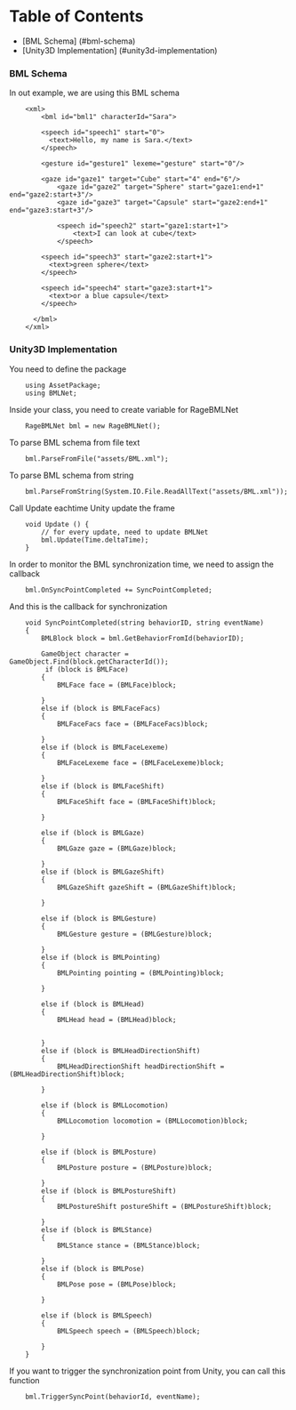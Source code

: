 
# Table of Contents
- [BML Schema] (#bml-schema)
- [Unity3D Implementation] (#unity3d-implementation)

### BML Schema

In out example, we are using this BML schema

		<xml>
			<bml id="bml1" characterId="Sara">

			<speech id="speech1" start="0">
			  <text>Hello, my name is Sara.</text>
			</speech>
			
			<gesture id="gesture1" lexeme="gesture" start="0"/>

			<gaze id="gaze1" target="Cube" start="4" end="6"/>
				<gaze id="gaze2" target="Sphere" start="gaze1:end+1" end="gaze2:start+3"/>		
				<gaze id="gaze3" target="Capsule" start="gaze2:end+1" end="gaze3:start+3"/>		
				
				<speech id="speech2" start="gaze1:start+1">
					<text>I can look at cube</text>
				</speech>

			<speech id="speech3" start="gaze2:start+1">
			  <text>green sphere</text>
			</speech>

			<speech id="speech4" start="gaze3:start+1">
			  <text>or a blue capsule</text>
			</speech>

		  </bml>
		</xml>


### Unity3D Implementation

You need to define the package 

		using AssetPackage;
		using BMLNet;

Inside your class, you need to create variable for RageBMLNet

		RageBMLNet bml = new RageBMLNet();

To parse BML schema from file text

		bml.ParseFromFile("assets/BML.xml");
		
To parse BML schema from string 

        bml.ParseFromString(System.IO.File.ReadAllText("assets/BML.xml"));

Call Update eachtime Unity update the frame
		
		void Update () {
			// for every update, need to update BMLNet
			bml.Update(Time.deltaTime);
		}
		
In order to monitor the BML synchronization time, we need to assign the callback

        bml.OnSyncPointCompleted += SyncPointCompleted;
		
And this is the callback for synchronization

		void SyncPointCompleted(string behaviorID, string eventName)
		{
			BMLBlock block = bml.GetBehaviorFromId(behaviorID);
		
			GameObject character = GameObject.Find(block.getCharacterId());
			 if (block is BMLFace)
			{
				BMLFace face = (BMLFace)block;

			}
			else if (block is BMLFaceFacs)
			{
				BMLFaceFacs face = (BMLFaceFacs)block;

			}
			else if (block is BMLFaceLexeme)
			{
				BMLFaceLexeme face = (BMLFaceLexeme)block;

			}
			else if (block is BMLFaceShift)
			{
				BMLFaceShift face = (BMLFaceShift)block;

			}

			else if (block is BMLGaze)
			{
				BMLGaze gaze = (BMLGaze)block;

			}
			else if (block is BMLGazeShift)
			{
				BMLGazeShift gazeShift = (BMLGazeShift)block;

			}

			else if (block is BMLGesture)
			{
				BMLGesture gesture = (BMLGesture)block;

			}
			else if (block is BMLPointing)
			{
				BMLPointing pointing = (BMLPointing)block;

			}

			else if (block is BMLHead)
			{
				BMLHead head = (BMLHead)block;


			}
			else if (block is BMLHeadDirectionShift)
			{
				BMLHeadDirectionShift headDirectionShift = (BMLHeadDirectionShift)block;

			}

			else if (block is BMLLocomotion)
			{
				BMLLocomotion locomotion = (BMLLocomotion)block;

			}

			else if (block is BMLPosture)
			{
				BMLPosture posture = (BMLPosture)block;

			}
			else if (block is BMLPostureShift)
			{
				BMLPostureShift postureShift = (BMLPostureShift)block;

			}
			else if (block is BMLStance)
			{
				BMLStance stance = (BMLStance)block;

			}
			else if (block is BMLPose)
			{
				BMLPose pose = (BMLPose)block;

			}

			else if (block is BMLSpeech)
			{
				BMLSpeech speech = (BMLSpeech)block;

			}
		}
		
If you want to trigger the synchronization point from Unity, you can call this function

        bml.TriggerSyncPoint(behaviorId, eventName);


